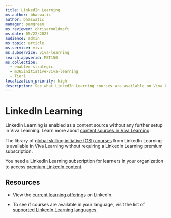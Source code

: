 ```yaml
---
title: LinkedIn Learning
ms.author: bhaswatic
author: bhaswatic
manager: pamgreen
ms.reviewer: chrisarnoldmsft
ms.date: 05/22/2023
audience: admin
ms.topic: article
ms.service: viva
ms.subservice: viva-learning
search.appverid: MET150
ms.collection:
  - enabler-strategic
  - m365initiative-viva-learning
  - Tier1
localization_priority: high
description: See what LinkedIn Learning courses are available on Viva Learning without a premium LinkedIn subscription.
---
```


# LinkedIn Learning

LinkedIn Learning is enabled as a content source without any further setup in Viva Learning.
Learn more about [content sources in Viva Learning](content-sources-365-admin-center.md).

The library of [global skilling initiative (GSI) courses](https://opportunity.linkedin.com/skills-for-in-demand-jobs) from LinkedIn Learning is available in Viva Learning without requiring a LinkedIn Learning premium subscription. 

You need a LinkedIn Learning subscription for learners in your organization to access [premium LinkedIn content](https://learning.linkedin.com).


## Resources

- View the [current learning offerings](https://opportunity.linkedin.com/skills-for-in-demand-jobs) on LinkedIn.

- To see if courses are available in your language, visit the list of [supported LinkedIn Learning languages](https://www.linkedin.com/help/learning/answer/a702837).
